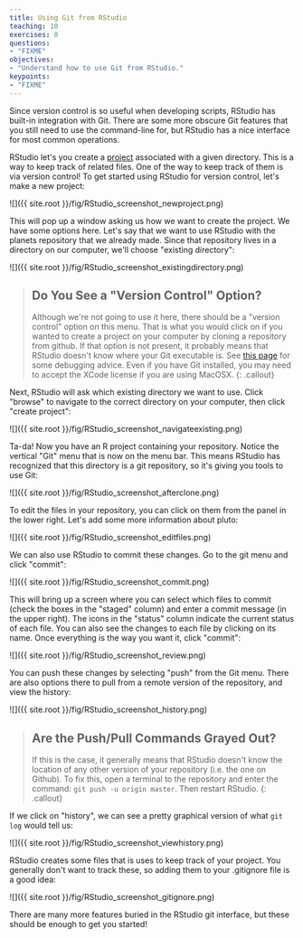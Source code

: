 ```yaml
---
title: Using Git from RStudio
teaching: 10
exercises: 0
questions:
- "FIXME"
objectives:
- "Understand how to use Git from RStudio."
keypoints:
- "FIXME"
---
```


Since version control is so useful when developing scripts, RStudio has built-in
integration with Git. There are some more obscure Git features that you still
need to use the command-line for, but RStudio has a nice interface for most
common operations.

RStudio let's you create a 
[project](https://support.rstudio.com/hc/en-us/articles/200526207-Using-Projects) 
associated with a given directory. This is a way to keep track of related 
files. One of the way to keep track of them is via version control! To get
started using RStudio for version control, let's make a new project:  
    
![]({{ site.root }}/fig/RStudio_screenshot_newproject.png)    

This will pop up a window asking us how we want to create the project. We have
some options here. Let's say that we want to use RStudio with the planets
repository that we already made. Since that repository lives in a directory on
our computer, we'll choose "existing directory":  

![]({{ site.root }}/fig/RStudio_screenshot_existingdirectory.png)

> ## Do You See a "Version Control" Option?
>
> Although we're not going to use it here, there should be a "version control"
> option on this menu. That is what you would click on if you wanted to
> create a project on your computer by cloning a repository from github.
> If that option is not present, it probably means that RStudio doesn't know
> where your Git executable is. See
> [this page](https://stat545-ubc.github.io/git03_rstudio-meet-git.html) 
> for some debugging advice. Even if you have Git installed, you may need
> to accept the XCode license if you are using MacOSX.
{: .callout}
  
Next, RStudio will ask which existing directory we want to use. Click "browse"
to navigate to the correct directory on your computer, then click "create 
project":  

![]({{ site.root }}/fig/RStudio_screenshot_navigateexisting.png)

Ta-da! Now you have an R project containing your repository. Notice the
vertical "Git" menu that is now on the menu bar. This means RStudio has
recognized that this directory is a git repository, so it's giving you tools
to use Git:  

![]({{ site.root }}/fig/RStudio_screenshot_afterclone.png)

To edit the files in your repository, you can click on them from the panel in
the lower right. Let's add some more information about pluto:  

![]({{ site.root }}/fig/RStudio_screenshot_editfiles.png)

We can also use RStudio to commit these changes. Go to the git menu and click
"commit":  

![]({{ site.root }}/fig/RStudio_screenshot_commit.png)

This will bring up a screen where you can select which files to commit (check 
the boxes in the "staged" column) and enter a commit message (in the upper 
right). The icons in the "status" column indicate the current status of each
file. You can also see the changes to each file by clicking on its name. Once
everything is the way you want it, click "commit":  

![]({{ site.root }}/fig/RStudio_screenshot_review.png)

You can push these changes by selecting "push" from the Git menu. There are
also options there to pull from a remote version of the repository, and view
the history:    

![]({{ site.root }}/fig/RStudio_screenshot_history.png)

> ## Are the Push/Pull Commands Grayed Out?
>
> If this is the case, it generally means that RStudio doesn't know the
> location of any other version of your repository (i.e. the one on Github).
> To fix this, open a terminal to the repository and enter the command:
> `git push -u origin master`. Then restart RStudio.
{: .callout}

If we click on "history", we can see a pretty graphical version of what 
`git log` would tell us:  

![]({{ site.root }}/fig/RStudio_screenshot_viewhistory.png)

RStudio creates some files that is uses to keep track of your project. You
generally don't want to track these, so adding them to your .gitignore file
is a good idea:  

![]({{ site.root }}/fig/RStudio_screenshot_gitignore.png)

There are many more features buried in the RStudio git interface, but these
should be enough to get you started!